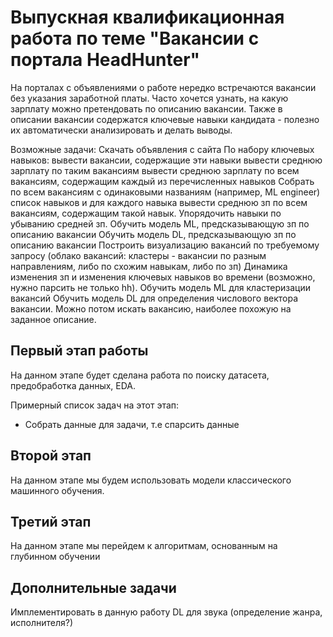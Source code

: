 # Выпускная квалификационная работа по теме "Вакансии с портала HeadHunter"
На порталах с объявлениями о работе нередко встречаются вакансии без указания заработной платы. Часто хочется узнать, на какую зарплату можно претендовать по описанию вакансии. Также в описании вакансии содержатся ключевые навыки кандидата - полезно их автоматически анализировать и делать выводы.

Возможные задачи:
Скачать объявления с сайта
По набору ключевых навыков:
вывести вакансии, содержащие эти навыки
вывести среднюю зарплату по таким вакансиям
вывести среднюю зарплату по всем вакансиям, содержащим каждый из перечисленных навыков
Собрать по всем вакансиям с одинаковыми названиям (например, ML engineer) список навыков и для каждого навыка вывести среднюю зп по всем вакансиям, содержащим такой навык. Упорядочить навыки по убыванию средней зп.
Обучить модель ML, предсказывающую зп по описанию вакансии
Обучить модель DL, предсказывающую зп по описанию вакансии
Построить визуализацию вакансий по требуемому запросу (облако вакансий: кластеры - вакансии по разным направлениям, либо по схожим навыкам, либо по зп)
Динамика изменения зп и изменения ключевых навыков во времени (возможно, нужно парсить не только hh).
Обучить модель ML для кластеризации вакансий
Обучить модель DL для определения числового вектора вакансии. Можно потом искать вакансию, наиболее похожую на заданное описание.


## Первый этап работы
На данном этапе будет сделана работа по поиску датасета, предобработка данных, EDA.

Примерный список задач на этот этап:
- Собрать данные для задачи, т.е спарсить данные


## Второй этап
На данном этапе мы будем использовать модели классического машинного обучения.

## Третий этап
На данном этапе мы перейдем к алгоритмам, основанным на глубинном обучении




## Дополнительные задачи
Имплементировать в данную работу DL для звука (определение жанра, исполнителя?)
